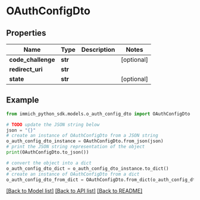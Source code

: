 # OAuthConfigDto


## Properties

Name | Type | Description | Notes
------------ | ------------- | ------------- | -------------
**code_challenge** | **str** |  | [optional] 
**redirect_uri** | **str** |  | 
**state** | **str** |  | [optional] 

## Example

```python
from immich_python_sdk.models.o_auth_config_dto import OAuthConfigDto

# TODO update the JSON string below
json = "{}"
# create an instance of OAuthConfigDto from a JSON string
o_auth_config_dto_instance = OAuthConfigDto.from_json(json)
# print the JSON string representation of the object
print(OAuthConfigDto.to_json())

# convert the object into a dict
o_auth_config_dto_dict = o_auth_config_dto_instance.to_dict()
# create an instance of OAuthConfigDto from a dict
o_auth_config_dto_from_dict = OAuthConfigDto.from_dict(o_auth_config_dto_dict)
```
[[Back to Model list]](../README.md#documentation-for-models) [[Back to API list]](../README.md#documentation-for-api-endpoints) [[Back to README]](../README.md)


